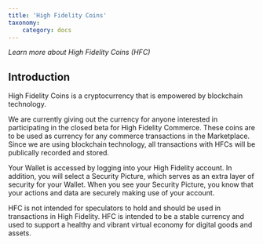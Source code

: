 ```yaml
---
title: 'High Fidelity Coins'
taxonomy:
	category: docs
---
```


*Learn more about High Fidelity Coins (HFC)*

## Introduction

High Fidelity Coins is a cryptocurrency that is empowered by blockchain technology.

We are currently giving out the currency for anyone interested in participating in the closed beta for High Fidelity Commerce. These coins are to be used as currency for any commerce transactions in the Marketplace. Since we are using blockchain technology, all transactions with HFCs will be publically recorded and stored. 

Your Wallet is accessed by logging into your High Fidelity account. In addition, you will select a Security Picture, which serves as an extra layer of security for your Wallet. When you see your Security Picture, you know that your actions and data are securely making use of your account.

HFC is not intended for speculators to hold and should be used in transactions in High Fidelity. HFC is intended to be a stable currency and used to support a healthy and vibrant virtual economy for digital goods and assets.







